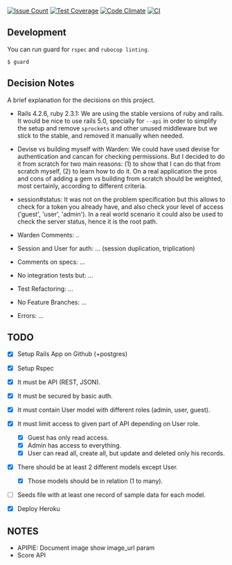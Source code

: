 [![Issue Count](https://codeclimate.com/repos/5770ad2787e992006c002f20/badges/c8bef36bd9fe94cc209b/issue_count.svg)](https://codeclimate.com/repos/5770ad2787e992006c002f20/feed)
[![Test Coverage](https://codeclimate.com/repos/5770ad2787e992006c002f20/badges/c8bef36bd9fe94cc209b/coverage.svg)](https://codeclimate.com/repos/5770ad2787e992006c002f20/coverage)
[![Code Climate](https://codeclimate.com/repos/5770ad2787e992006c002f20/badges/c8bef36bd9fe94cc209b/gpa.svg)](https://codeclimate.com/repos/5770ad2787e992006c002f20/feed)
[![CI](https://circleci.com/gh/Fabs/mysterious-ruby.svg?style=shield&circle-token=7747d26213bdd9d2460d4322a886dcdb89ed7781)]()

## Development

You can run guard for `rspec` and `rubocop linting`. 
```
$ guard
```

## Decision Notes
A brief explanation for the decisions on this project.

- Rails 4.2.6, ruby 2.3.1: We are using the stable versions of ruby and 
rails. It would be nice to use rails 5.0, specially for `--api` in order
to simplify the setup and remove `sprockets` and other unused middleware
but we stick to the stable, and removed it manually when needed.

- Devise vs building myself with Warden: We could have used devise for
authentication and cancan for checking permissions. But I decided to do
it from scratch for two main reasons: (1) to show that I can do that
from scratch myself, (2) to learn how to do it. On a real application 
the pros and cons of adding a gem vs building from scratch should be 
weighted, most certainly,  according to different criteria. 

- session#status: It was not on the problem specification but this 
allows to check for a token you already have, and also check your level
of access ('guest', 'user', 'admin'). In a real world scenario it could
also be used to check the server status, hence it is the root path.

- Warden Comments: .. 

- Session and User for auth: ... (session duplication, triplication)

- Comments on specs: ... 

- No integration tests but: ...

- Test Refactoring: ...

- No Feature Branches: ...

- Errors: ...

## TODO
- [x] Setup Rails App on Github (+postgres)
- [x] Setup Rspec

- [x] It must be API (REST, JSON).
- [x] It must be secured by basic auth.
- [x] It must contain User model with different roles (admin, user, guest).
- [x] It must limit access to given part of API depending on User role.
    - [x] Guest has only read access.
    - [x] Admin has access to everything.
    - [x] User can read all, create all, but update and deleted only his records.
- [x] There should be at least 2 different models except User.
    - [x] Those models should be in relation (1 to many).
- [ ] Seeds file with at least one record of sample data for each model.
- [x] Deploy Heroku

## NOTES
- APIPIE: Document image show image_url param
- Score API